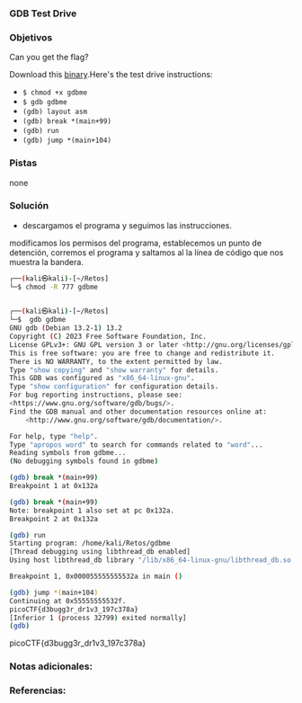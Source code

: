 ### GDB Test Drive

### Objetivos 
Can you get the flag?

Download this [binary](https://artifacts.picoctf.net/c/85/gdbme).Here's the test drive instructions:

- `$ chmod +x gdbme`
- `$ gdb gdbme`
- `(gdb) layout asm`
- `(gdb) break *(main+99)`
- `(gdb) run`
- `(gdb) jump *(main+104)`
### Pistas
none

### Solución 

- descargamos el programa y seguimos las instrucciones.

modificamos los permisos del programa, establecemos un punto de detención, corremos el programa y saltamos al la línea de código que nos muestra la bandera.
``` bash
┌──(kali㉿kali)-[~/Retos]
└─$ chmod -R 777 gdbme         

                                                                                 
┌──(kali㉿kali)-[~/Retos]
└─$  gdb gdbme
GNU gdb (Debian 13.2-1) 13.2
Copyright (C) 2023 Free Software Foundation, Inc.
License GPLv3+: GNU GPL version 3 or later <http://gnu.org/licenses/gpl.html>
This is free software: you are free to change and redistribute it.
There is NO WARRANTY, to the extent permitted by law.
Type "show copying" and "show warranty" for details.
This GDB was configured as "x86_64-linux-gnu".
Type "show configuration" for configuration details.
For bug reporting instructions, please see:
<https://www.gnu.org/software/gdb/bugs/>.
Find the GDB manual and other documentation resources online at:
    <http://www.gnu.org/software/gdb/documentation/>.

For help, type "help".
Type "apropos word" to search for commands related to "word"...
Reading symbols from gdbme...
(No debugging symbols found in gdbme)

(gdb) break *(main+99)
Breakpoint 1 at 0x132a

(gdb) break *(main+99)
Note: breakpoint 1 also set at pc 0x132a.
Breakpoint 2 at 0x132a

(gdb) run
Starting program: /home/kali/Retos/gdbme 
[Thread debugging using libthread_db enabled]
Using host libthread_db library "/lib/x86_64-linux-gnu/libthread_db.so.1".

Breakpoint 1, 0x000055555555532a in main ()

(gdb) jump *(main+104)
Continuing at 0x55555555532f.
picoCTF{d3bugg3r_dr1v3_197c378a}
[Inferior 1 (process 32799) exited normally]
(gdb) 

```

picoCTF{d3bugg3r_dr1v3_197c378a}

### Notas adicionales:

### Referencias:

